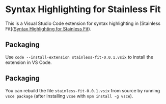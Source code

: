 # Syntax Highlighting for Stainless Fit

This is a Visual Studio Code extension for syntax highlighting in [Stainless Fit]([Syntax Highlighting for Stainless Fit](https://github.com/epfl-lara/stainlessfit)).

## Packaging

Use `code --install-extension stainless-fit-0.0.1.vsix` to install the extension in VS Code.

## Packaging

You can rebuild the file `stainless-fit-0.0.1.vsix` from source by running
`vsce package` (after installing `vcse` with `npm install -g vsce`).
